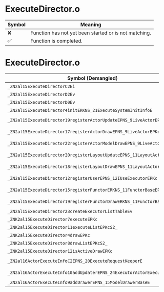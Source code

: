 # ExecuteDirector.o
| Symbol | Meaning 
| ------------- | ------------- 
| :x: | Function has not yet been started or is not matching. 
| :white_check_mark: | Function is completed. 


# ExecuteDirector.o
| Symbol (Demangled) | Symbol (Mangled) | Decompiled? |
| ------------- |  ------------- | ------------- |
| `_ZN2al15ExecuteDirectorC2Ei` | `al::ExecuteDirector::ExecuteDirector(int)` | :white_check_mark: |
| `_ZN2al15ExecuteDirectorD2Ev` | `al::ExecuteDirector::~ExecuteDirector()` | :white_check_mark: |
| `_ZN2al15ExecuteDirectorD0Ev` | `al::ExecuteDirector::~ExecuteDirector()` | :white_check_mark: |
| `_ZN2al15ExecuteDirector4initERKNS_21ExecuteSystemInitInfoE` | `al::ExecuteDirector::init(al::ExecuteSystemInitInfo const&)` | :white_check_mark: |
| `_ZN2al15ExecuteDirector19registerActorUpdateEPNS_9LiveActorEPKc` | `al::ExecuteDirector::registerActorUpdate(al::LiveActor *,char const*)` | :white_check_mark: |
| `_ZN2al15ExecuteDirector17registerActorDrawEPNS_9LiveActorEPKc` | `al::ExecuteDirector::registerActorDraw(al::LiveActor *,char const*)` | :white_check_mark: |
| `_ZN2al15ExecuteDirector22registerActorModelDrawEPNS_9LiveActorEPKc` | `al::ExecuteDirector::registerActorModelDraw(al::LiveActor *,char const*)` | :white_check_mark: |
| `_ZN2al15ExecuteDirector20registerLayoutUpdateEPNS_11LayoutActorEPKc` | `al::ExecuteDirector::registerLayoutUpdate(al::LayoutActor *,char const*)` | :white_check_mark: |
| `_ZN2al15ExecuteDirector18registerLayoutDrawEPNS_11LayoutActorEPKc` | `al::ExecuteDirector::registerLayoutDraw(al::LayoutActor *,char const*)` | :white_check_mark: |
| `_ZN2al15ExecuteDirector12registerUserEPNS_12IUseExecutorEPKc` | `al::ExecuteDirector::registerUser(al::IUseExecutor *,char const*)` | :white_check_mark: |
| `_ZN2al15ExecuteDirector15registerFunctorERKNS_11FunctorBaseEPKc` | `al::ExecuteDirector::registerFunctor(al::FunctorBase const&,char const*)` | :white_check_mark: |
| `_ZN2al15ExecuteDirector19registerFunctorDrawERKNS_11FunctorBaseEPKc` | `al::ExecuteDirector::registerFunctorDraw(al::FunctorBase const&,char const*)` | :white_check_mark: |
| `_ZN2al15ExecuteDirector23createExecutorListTableEv` | `al::ExecuteDirector::createExecutorListTable(void)` | :white_check_mark: |
| `_ZNK2al15ExecuteDirector7executeEPKc` | `al::ExecuteDirector::execute(char const*)const` | :white_check_mark: |
| `_ZNK2al15ExecuteDirector11executeListEPKcS2_` | `al::ExecuteDirector::executeList(char const*,char const*)const` | :white_check_mark: |
| `_ZNK2al15ExecuteDirector4drawEPKc` | `al::ExecuteDirector::draw(char const*)const` | :white_check_mark: |
| `_ZNK2al15ExecuteDirector8drawListEPKcS2_` | `al::ExecuteDirector::drawList(char const*,char const*)const` | :white_check_mark: |
| `_ZNK2al15ExecuteDirector12isActiveDrawEPKc` | `al::ExecuteDirector::isActiveDraw(char const*)const` | :white_check_mark: |
| `_ZN2al16ActorExecuteInfoC2EPNS_20ExecuteRequestKeeperE` | `al::ActorExecuteInfo::ActorExecuteInfo(al::ExecuteRequestKeeper *)` | :white_check_mark: |
| `_ZN2al16ActorExecuteInfo10addUpdaterEPNS_24ExecutorActorExecuteBaseE` | `al::ActorExecuteInfo::addUpdater(al::ExecutorActorExecuteBase *)` | :white_check_mark: |
| `_ZN2al16ActorExecuteInfo9addDrawerEPNS_15ModelDrawerBaseE` | `al::ActorExecuteInfo::addDrawer(al::ModelDrawerBase *)` | :white_check_mark: |
